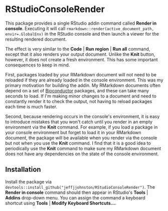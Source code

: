 # RStudioConsoleRender

This package provides a single RStudio addin command called **Render in console**. Executing it will call `rmarkdown::render(active_document_path, envir=.GlobalEnv)` in the RStudio console and then launch a viewer for the resulting rendered document. 

The effect is very similar to the **Code** | **Run region** | **Run all** command, except that it also renders your output document. Unlike the **Knit** button, however, it does not create a fresh environment. This has some important consequences to keep in mind.

First, packages loaded by your RMarkdown document will not need to be reloaded if they are already loaded in the console environment. This was my primary motivation for building the addin. My RMarkdown documents often depend on a set of [Bioconductor](http://www.bioconductor.org) packages, and these can take many seconds to load. If I'm making minor changes to a document and need to constantly render it to check the output, not having to reload packages each time is much faster.

Second, because rendering occurs in the console's environment, it is easy to introduce mistakes that you won't catch until you render in an empty environment via the **Knit** command. For example, if you load a package in your console environment but forget to load it in your RMarkdown document, the package will be available when you render via the console but not when you use the **Knit** command. I find that it is a good idea to periodically use the **Knit** command to make sure my RMarkdown document does not have any dependencies on the state of the console environment.

## Installation

Install the package via `devtools::install_github("jeffjjohnston/RStudioConsoleRender")`. The **Render in console** command should then appear in RStudio's **Tools** | **Addins** drop-down menu. You can assign the command a keyboard shortcut using **Tools** | **Modify Keyboard Shortcuts...**.

